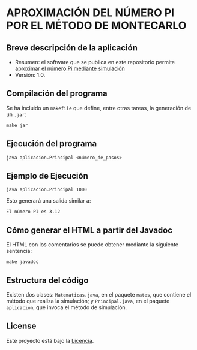 # APROXIMACIÓN DEL NÚMERO PI POR EL MÉTODO DE MONTECARLO

## Breve descripción de la aplicación

* Resumen: el software que se publica en este repositorio permite
  [aproximar el número Pi mediante simulación](https://www.youtube.com/watch?v=ELetCV_wX_c)
* Versión: 1.0.

## Compilación del programa

Se ha incluido un `makefile` que define, entre otras tareas, la
generación de un `.jar`:

```console
make jar
```

## Ejecución del programa

```console
java aplicacion.Principal <número_de_pasos>
```

## Ejemplo de Ejecución
```console
java aplicacion.Principal 1000
```
Esto generará una salida similar a:
```console
El número PI es 3.12
```
## Cómo generar el HTML a partir del Javadoc

El HTML con los comentarios se puede obtener mediante la siguiente
sentencia:

```console
make javadoc
```

## Estructura del código

Existen dos clases: `Matematicas.java`, en el paquete `mates`, que
contiene el método que realiza la simulación; y `Principal.java`, en el
paquete `aplicacion`, que invoca el método de simulación.

## License

Este proyecto está bajo la [Licencia](LICENSE).

